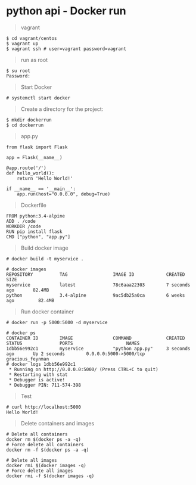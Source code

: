 # python api - Docker run

> vagrant

```
$ cd vagrant/centos
$ vagrant up
$ vagrant ssh # user=vagrant password=vagrant
```

> run as root

```
$ su root
Password: 
```

> Start Docker

```
# systemctl start docker
```

> Create a directory for the project:

```
$ mkdir dockerrun
$ cd dockerrun
```

> app.py

```
from flask import Flask

app = Flask(__name__)

@app.route('/')
def hello_world():
    return 'Hello World!'

if __name__ == '__main__':
    app.run(host="0.0.0.0", debug=True)
```

> Dockerfile

```
FROM python:3.4-alpine
ADD . /code
WORKDIR /code
RUN pip install flask
CMD ["python", "app.py"]
```

> Build docker image

```
# docker build -t myservice .

# docker images
REPOSITORY          TAG                 IMAGE ID            CREATED             SIZE
myservice           latest              78c6aaa22303        7 seconds ago       82.4MB
python              3.4-alpine          9ac5db25a0ca        6 weeks ago         82.4MB
```

> Run docker container

```
# docker run -p 5000:5000 -d myservice

# docker ps
CONTAINER ID        IMAGE               COMMAND             CREATED             STATUS              PORTS                    NAMES
1dbb56e992c1        myservice           "python app.py"     3 seconds ago       Up 2 seconds        0.0.0.0:5000->5000/tcp   gracious_feynman
# docker logs 1dbb56e992c1
 * Running on http://0.0.0.0:5000/ (Press CTRL+C to quit)
 * Restarting with stat
 * Debugger is active!
 * Debugger PIN: 711-574-398
```

> Test

```
# curl http://localhost:5000
Hello World!
```

> Delete containers and images

```
# Delete all containers
docker rm $(docker ps -a -q)
# Force delete all containers
docker rm -f $(docker ps -a -q)

# Delete all images
docker rmi $(docker images -q)
# Force delete all images
docker rmi -f $(docker images -q)
```
